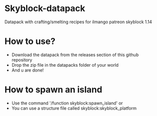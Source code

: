 # Skyblock-datapack
Datapack with crafting/smelting recipes for ilmango patreon skyblock 1.14

# How to use?
- Download the datapack from the releases section of this github repository
- Drop the zip file in the datapacks folder of your world
- And u are done!

# How to spawn an island
- Use the command '/function skyblock:spawn_island'
or
- You can use a structure file called skyblock:skyblock_platform
